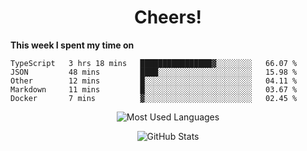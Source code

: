 <h1 align="center">Cheers!</h1>

**This week I spent my time on**
<!--START_SECTION:waka-->

```text
TypeScript   3 hrs 18 mins   ████████████████▓░░░░░░░░   66.07 %
JSON         48 mins         ████░░░░░░░░░░░░░░░░░░░░░   15.98 %
Other        12 mins         █░░░░░░░░░░░░░░░░░░░░░░░░   04.11 %
Markdown     11 mins         █░░░░░░░░░░░░░░░░░░░░░░░░   03.67 %
Docker       7 mins          ▓░░░░░░░░░░░░░░░░░░░░░░░░   02.45 %
```

<!--END_SECTION:waka-->

<p align="center"><img src="https://github-readme-stats.vercel.app/api/top-langs/?username=thnkrn&layout=compact&hide=html&theme=tokyonight" alt="Most Used Languages" /></p>

<p align="center"><img src="https://github-readme-stats.vercel.app/api?username=thnkrn&show_icons=true&count_private=true&theme=tokyonight" alt="GitHub Stats" /></p>

<!-- <p align="center"><a href="https://wakatime.com"><img src="https://wakatime.com/share/@thnkrn/40092326-d1bd-471b-89da-9a7c63939402.png" /></p>
 -->
